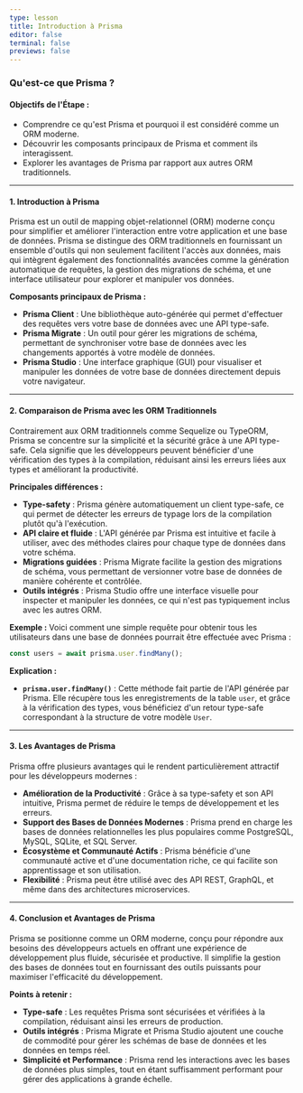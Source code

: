 ```yaml
---
type: lesson
title: Introduction à Prisma
editor: false
terminal: false
previews: false
---
```


### Qu'est-ce que Prisma ?

#### **Objectifs de l'Étape :**
- Comprendre ce qu'est Prisma et pourquoi il est considéré comme un ORM moderne.
- Découvrir les composants principaux de Prisma et comment ils interagissent.
- Explorer les avantages de Prisma par rapport aux autres ORM traditionnels.

---

#### **1. Introduction à Prisma**

Prisma est un outil de mapping objet-relationnel (ORM) moderne conçu pour simplifier et améliorer l'interaction entre votre application et une base de données. Prisma se distingue des ORM traditionnels en fournissant un ensemble d'outils qui non seulement facilitent l'accès aux données, mais qui intègrent également des fonctionnalités avancées comme la génération automatique de requêtes, la gestion des migrations de schéma, et une interface utilisateur pour explorer et manipuler vos données.

**Composants principaux de Prisma :**
- **Prisma Client** : Une bibliothèque auto-générée qui permet d'effectuer des requêtes vers votre base de données avec une API type-safe.
- **Prisma Migrate** : Un outil pour gérer les migrations de schéma, permettant de synchroniser votre base de données avec les changements apportés à votre modèle de données.
- **Prisma Studio** : Une interface graphique (GUI) pour visualiser et manipuler les données de votre base de données directement depuis votre navigateur.

---

#### **2. Comparaison de Prisma avec les ORM Traditionnels**

Contrairement aux ORM traditionnels comme Sequelize ou TypeORM, Prisma se concentre sur la simplicité et la sécurité grâce à une API type-safe. Cela signifie que les développeurs peuvent bénéficier d'une vérification des types à la compilation, réduisant ainsi les erreurs liées aux types et améliorant la productivité.

**Principales différences :**
- **Type-safety** : Prisma génère automatiquement un client type-safe, ce qui permet de détecter les erreurs de typage lors de la compilation plutôt qu'à l'exécution.
- **API claire et fluide** : L'API générée par Prisma est intuitive et facile à utiliser, avec des méthodes claires pour chaque type de données dans votre schéma.
- **Migrations guidées** : Prisma Migrate facilite la gestion des migrations de schéma, vous permettant de versionner votre base de données de manière cohérente et contrôlée.
- **Outils intégrés** : Prisma Studio offre une interface visuelle pour inspecter et manipuler les données, ce qui n'est pas typiquement inclus avec les autres ORM.

**Exemple :**
Voici comment une simple requête pour obtenir tous les utilisateurs dans une base de données pourrait être effectuée avec Prisma :

```typescript
const users = await prisma.user.findMany();
```

**Explication :**
- **`prisma.user.findMany()`** : Cette méthode fait partie de l'API générée par Prisma. Elle récupère tous les enregistrements de la table `user`, et grâce à la vérification des types, vous bénéficiez d'un retour type-safe correspondant à la structure de votre modèle `User`.

---

#### **3. Les Avantages de Prisma**

Prisma offre plusieurs avantages qui le rendent particulièrement attractif pour les développeurs modernes :

- **Amélioration de la Productivité** : Grâce à sa type-safety et son API intuitive, Prisma permet de réduire le temps de développement et les erreurs.
- **Support des Bases de Données Modernes** : Prisma prend en charge les bases de données relationnelles les plus populaires comme PostgreSQL, MySQL, SQLite, et SQL Server.
- **Écosystème et Communauté Actifs** : Prisma bénéficie d'une communauté active et d'une documentation riche, ce qui facilite son apprentissage et son utilisation.
- **Flexibilité** : Prisma peut être utilisé avec des API REST, GraphQL, et même dans des architectures microservices.

---

#### **4. Conclusion et Avantages de Prisma**

Prisma se positionne comme un ORM moderne, conçu pour répondre aux besoins des développeurs actuels en offrant une expérience de développement plus fluide, sécurisée et productive. Il simplifie la gestion des bases de données tout en fournissant des outils puissants pour maximiser l'efficacité du développement.

**Points à retenir :**
- **Type-safe** : Les requêtes Prisma sont sécurisées et vérifiées à la compilation, réduisant ainsi les erreurs de production.
- **Outils intégrés** : Prisma Migrate et Prisma Studio ajoutent une couche de commodité pour gérer les schémas de base de données et les données en temps réel.
- **Simplicité et Performance** : Prisma rend les interactions avec les bases de données plus simples, tout en étant suffisamment performant pour gérer des applications à grande échelle.
